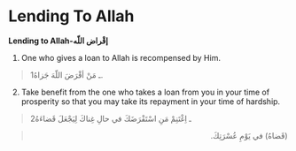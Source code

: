 Lending To Allah
================

**Lending to Allah-إقْراض اللّه**

1. One who gives a loan to Allah is recompensed by Him.

> 1ـ مَنْ أقْرَضَ اللّهَ جَزاهُ.

2. Take benefit from the one who takes a loan from you in your time of
prosperity so that you may take its repayment in your time of hardship.

> 2ـ اِغْتَنِمْ مَنِ اسْتَقْرَضَكَ في حالِ غِناكَ لِيَجْعَلَ قَضاءَهُ
<blockquote dir="rtl">
  <p>
(قَضاهُ) في يَوْمِ عُسْرَتِكَ.
  </p>
</blockquote>


